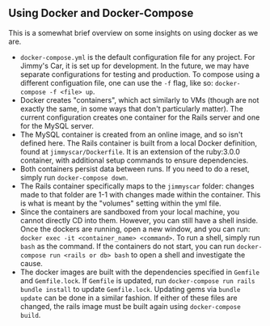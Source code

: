 ## Using Docker and Docker-Compose

This is a somewhat brief overview on some insights on using docker as we are.

* `docker-compose.yml` is the default configuration file for any project. For Jimmy's Car, it is set up for development. In the future, we may have separate configurations for testing and production. To compose using a different configuation file, one can use the `-f` flag, like so: `docker-compose -f <file> up`.
* Docker creates "containers", which act similarly to VMs (though are not exactly the same, in some ways that don't particularly matter). The current configuration creates one container for the Rails server and one for the MySQL server.
* The MySQL container is created from an online image, and so isn't defined here. The Rails container is built from a local Docker definition, found at `jimmyscar/Dockerfile`. It is an extension of the ruby:3.0.0 container, with additional setup commands to ensure dependencies.
* Both containers persist data between runs. If you need to do a reset, simply run `docker-compose down`.
* The Rails container specifically maps to the `jimmyscar` folder: changes made to that folder are 1-1 with changes made within the container. This is what is meant by the "volumes" setting within the yml file.
* Since the containers are sandboxed from your local machine, you cannot directly CD into them. However, you can still have a shell inside. Once the dockers are running, open a new window, and you can run: `docker exec -it <container_name> <command>`. To run a shell, simply run `bash` as the command. If the containers do not start, you can run `docker-compose run <rails or db> bash` to open a shell and investigate the cause.
* The docker images are built with the dependencies specified in `Gemfile` and `Gemfile.lock`. If `Gemfile` is updated, run `docker-compose run rails bundle install` to update `Gemfile.lock`. Updating gems via `bundle update` can be done in a similar fashion. If either of these files are changed, the rails image must be built again using `docker-compose build`.